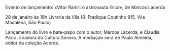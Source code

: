 Evento de lançamento: «Vitor Ramil: o astronauta lírico», de Marcos Lacerda 

28 de janeiro às 19h 
Livraria da Vila (R. Fradique Coutinho 915, Vila Madalena, São Paulo)

Lançamento do livro e bate-papo com o autor, Marcos Lacerda, e Claudia Parra, criadora do Cultura Sonora. A mediação será de Paulo Almeida, editor da coleção Acorde.

